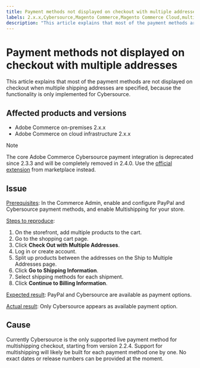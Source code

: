 ```yaml
---
title: Payment methods not displayed on checkout with multiple addresses
labels: 2.x.x,Cybersource,Magento Commerce,Magento Commerce Cloud,multishipping,payments,troubleshooting,Adobe Commerce,cloud infrastructure,on-premises
description: "This article explains that most of the payment methods are not displayed on checkout when multiple shipping addresses are specified, because the functionality is only implemented for Cybersource."
---
```


# Payment methods not displayed on checkout with multiple addresses

This article explains that most of the payment methods are not displayed on checkout when multiple shipping addresses are specified, because the functionality is only implemented for Cybersource.

## Affected products and versions

* Adobe Commerce on-premises 2.x.x
* Adobe Commerce on cloud infrastructure 2.x.x

>[!NOTE]
>
>The core Adobe Commerce Cybersource payment integration is deprecated since 2.3.3 and will be completely removed in 2.4.0. Use the [official extension](https://marketplace.magento.com/cybersource-global-payment-management.html) from marketplace instead.

## Issue

<u>Prerequisites</u>: In the Commerce Admin, enable and configure PayPal and Cybersource payment methods, and enable Multishipping for your store.

<u>Steps to reproduce</u>:

1. On the storefront, add multiple products to the cart.
1. Go to the shopping cart page.
1. Click **Check Out with Multiple Addresses**.
1. Log in or create account.
1. Split up products between the addresses on the Ship to Multiple Addresses page.
1. Click **Go to Shipping Information**.
1. Select shipping methods for each shipment.
1. Click **Continue to Billing Information**.

<u>Expected result</u>: PayPal and Cybersource are available as payment options.

<u>Actual result</u>: Only Cybersource appears as available payment option.

## Cause

Currently Cybersource is the only supported live payment method for multishipping checkout, starting from version 2.2.4. Support for multishipping will likely be built for each payment method one by one. No exact dates or release numbers can be provided at the moment. 

